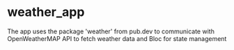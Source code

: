 # weather_app

The app uses the package 'weather' from pub.dev to communicate with OpenWeatherMAP API to fetch weather data and Bloc for state management
